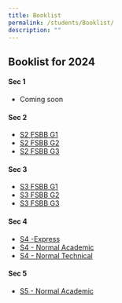 ```yaml
---
title: Booklist
permalink: /students/Booklist/
description: ""
---
```

Booklist for 2024
----------------


#### Sec 1
* Coming soon


#### Sec 2
* [S2 FSBB G1](/files/Students/Booklist/2024/s2%20fsbb%20g1.pdf)
* [S2 FSBB G2](/files/Students/Booklist/2024/s2%20fsbb%20g2.pdf)
* [S2 FSBB G3](/files/Students/Booklist/2024/s2%20fsbb%20g3.pdf)


#### Sec 3
* [S3 FSBB G1](/files/Students/Booklist/2024/s3%20fsbb%20g1.pdf)
* [S3 FSBB G2](/files/Students/Booklist/2024/s3%20fsbb%20g2.pdf)
* [S3 FSBB G3](/files/Students/Booklist/2024/s3%20fsbb%20g3.pdf)


#### Sec 4
* [S4 -Express](/files/Students/Booklist/2024/s4%20(exp).pdf)
* [S4 - Normal Academic](/files/Students/Booklist/2024/s4%20(na).pdf)
* [S4 - Normal Technical](/files/Students/Booklist/2024/s4%20(nt).pdf)

#### Sec 5
* [S5 - Normal Academic](/files/Students/Booklist/2024/s5%20(na).pdf)